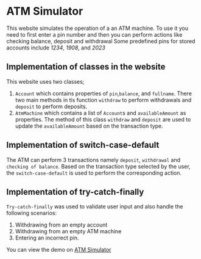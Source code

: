 # ATM Simulator
This website simulates the operation of a an ATM machine. To use it you need to first enter a pin number and then you can perform actions like checking balance, deposit and withdrawal
Some predefined pins for stored accounts include *1234*, *1908*, and *2023*

## Implementation of classes in the website
This website uses two classes; 
1. `Account` which contains properties of `pin`,`balance`, and `fullname`. There two main methods in tis function `withdraw` to perform withdrawals and `deposit` to perform deposits.
2. `AtmMachine` which contains a list of `Account`s and `availableAmount` as properties. The method of this class `withdraw` and `deposit` are used to update the `availableAmount` based on the transaction type.

## Implementation of switch-case-default
The ATM can perform 3 transactions namely `deposit`, `withdrawal` and `checking of balance`.
Based on the transaction type selected by the user, the `switch-case-default` is used to perform the corresponding action.

## Implementation of try-catch-finally
`Try-catch-finally` was used to validate user input and also handle the following scenarios:
1. Withdrawing from an empty account
2. Withdrawing from an empty ATM machine
3. Entering an incorrect pin.

You can view the demo on [ATM Simulator](https://soforiokyere-atm-simulator.netlify.app)
